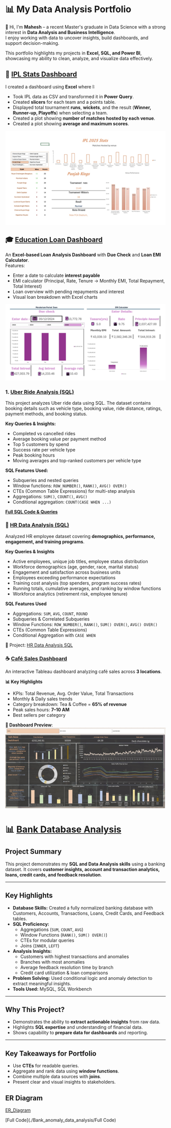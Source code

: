 

# 📊 My Data Analysis Portfolio

👋 Hi, I'm **Mahesh** – a recent Master's graduate in Data Science with a strong interest in **Data Analysis and Business Intelligence**.  
I enjoy working with data to uncover insights, build dashboards, and support decision-making.  

This portfolio highlights my projects in **Excel, SQL, and Power BI**, showcasing my ability to clean, analyze, and visualize data effectively.  
  
## 🏏 [IPL Stats Dashboard](./excel-IPL-stats-dashboard/README.md)

I created a dashboard using **Excel** where I:

- Took IPL data as CSV and transformed it in **Power Query**.  
- Created **slicers** for each team and a points table.  
- Displayed total tournament **runs**, **wickets**, and the result (**Winner, Runner-up, Playoffs**) when selecting a team.  
- Created a plot showing **number of matches hosted by each venue**.  
- Created a plot showing **average and maximum scores**.  

![IPL Dashboard](./excel-IPL-stats-dashboard/IPL_Dash.jpg)


## 🎓 [Education Loan Dashboard](./Education_Loan_Dashboard/README.md)
An **Excel-based Loan Analysis Dashboard** with **Due Check** and **Loan EMI Calculator**.  
Features:  
- Enter a date to calculate **interest payable**  
- EMI calculator (Principal, Rate, Tenure → Monthly EMI, Total Repayment, Total Interest)  
- Loan overview with pending repayments and interest  
- Visual loan breakdown with Excel charts  

![Education Loan Dashboard](./Education_Loan_Dashboard/Loan%20Dashboard%20scn.jpg)


### 1. [Uber Ride Analysis (SQL)](./SQL_Uber_data_analysis)
  

This project analyzes Uber ride data using SQL. The dataset contains booking details such as vehicle type, booking value, ride distance, ratings, payment methods, and booking status.

**Key Queries & Insights:**
- Completed vs cancelled rides  
- Average booking value per payment method  
- Top 5 customers by spend  
- Success rate per vehicle type  
- Peak booking hours  
- Moving averages and top-ranked customers per vehicle type  

**SQL Features Used:**
- Subqueries and nested queries  
- Window functions: `ROW_NUMBER()`, `RANK()`, `AVG() OVER()`  
- CTEs (Common Table Expressions) for multi-step analysis  
- Aggregations: `SUM()`, `COUNT()`, `AVG()`  
- Conditional aggregation: `COUNT(CASE WHEN ...)`  

**[Full SQL Code & Queries](./SQL_Uber_data_analysis)**


### 📌 [HR Data Analysis (SQL)](./HR_Data_analysis_sql)
Analyzed HR employee dataset covering **demographics, performance, engagement, and training programs**.  

**Key Queries & Insights**  
- Active employees, unique job titles, employee status distribution  
- Workforce demographics (age, gender, race, marital status)  
- Engagement and satisfaction across business units  
- Employees exceeding performance expectations  
- Training cost analysis (top spenders, program success rates)  
- Running totals, cumulative averages, and ranking by window functions  
- Workforce analytics (retirement risk, employee tenure)  

**SQL Features Used**  
- Aggregations: `SUM`, `AVG`, `COUNT`, `ROUND`  
- Subqueries & Correlated Subqueries  
- Window Functions: `ROW_NUMBER()`, `RANK()`, `SUM() OVER()`, `AVG() OVER()`  
- CTEs (Common Table Expressions)  
- Conditional Aggregation with `CASE WHEN`  

📂 Project: [HR Data Analysis SQL](./HR_Data_analysis_sql)

### ☕ [Café Sales Dashboard](./Cafe_Sales_Dashboard/README.md)

An interactive Tableau dashboard analyzing café sales across **3 locations**.  

**📊 Key Highlights**
- KPIs: Total Revenue, Avg. Order Value, Total Transactions  
- Monthly & Daily sales trends  
- Category breakdown: Tea & Coffee = **65% of revenue**  
- Peak sales hours: **7–10 AM**  
- Best sellers per category  

**📸 Dashboard Preview**:  
![Cafe_Sales_Dashboard](./Cafe_Sales_Dashboard/cafedb.jpg)

# 📊 [Bank Database Analysis](./Bank_anomaly_data_analysis/README.md)

## Project Summary
This project demonstrates my **SQL and Data Analysis skills** using a banking dataset. It covers **customer insights, account and transaction analytics, loans, credit cards, and feedback resolution**.

---

## Key Highlights

- **Database Skills:** Created a fully normalized banking database with Customers, Accounts, Transactions, Loans, Credit Cards, and Feedback tables.
- **SQL Proficiency:** 
  - Aggregations (`SUM`, `COUNT`, `AVG`)
  - Window Functions (`RANK()`, `SUM() OVER()`)
  - CTEs for modular queries
  - Joins (`INNER`, `LEFT`)
- **Analysis Insights:**
  - Customers with highest transactions and anomalies
  - Branches with most anomalies
  - Average feedback resolution time by branch
  - Credit card utilization & loan comparisons
- **Problem Solving:** Used conditional logic and anomaly detection to extract meaningful insights.
- **Tools Used:** MySQL, SQL Workbench

---

## Why This Project?
- Demonstrates the ability to **extract actionable insights** from raw data.
- Highlights **SQL expertise** and understanding of financial data.
- Shows capability to **prepare data for dashboards** and reporting.

---

## Key Takeaways for Portfolio
- Use **CTEs** for readable queries.
- Aggregate and rank data using **window functions**.
- Combine multiple data sources with **joins**.
- Present clear and visual insights to stakeholders.
## ER Diagram

[ER_Diagram](./Bank_anomaly_data_analysis/ER_Diagram.jpg)

[Full Code](./Bank_anomaly_data_analysis/Full Code)
